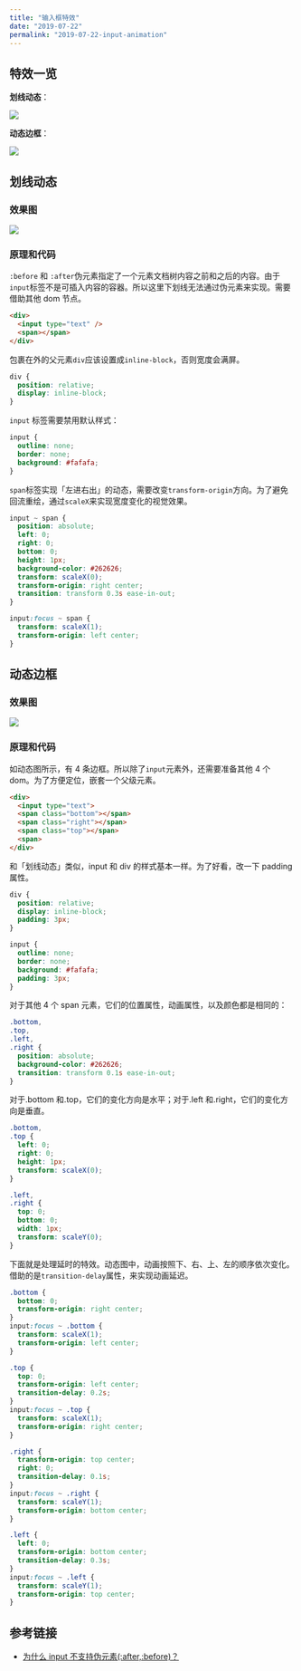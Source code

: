 ```yaml
---
title: "输入框特效"
date: "2019-07-22"
permalink: "2019-07-22-input-animation"
---
```


## 特效一览

**划线动态**：

![](https://static.godbmw.com/img/2019-07-22-input-animation/1.gif)

**动态边框**：

![](https://static.godbmw.com/img/2019-07-22-input-animation/2.gif)

## 划线动态

### 效果图

![](https://static.godbmw.com/img/2019-07-22-input-animation/1.gif)

### 原理和代码

`:before` 和 `:after`伪元素指定了一个元素文档树内容之前和之后的内容。由于`input`标签不是可插入内容的容器。所以这里下划线无法通过伪元素来实现。需要借助其他 dom 节点。

```html
<div>
  <input type="text" />
  <span></span>
</div>
```

包裹在外的父元素`div`应该设置成`inline-block`，否则宽度会满屏。

```css
div {
  position: relative;
  display: inline-block;
}
```

`input` 标签需要禁用默认样式：

```css
input {
  outline: none;
  border: none;
  background: #fafafa;
}
```

`span`标签实现「左进右出」的动态，需要改变`transform-origin`方向。为了避免回流重绘，通过`scaleX`来实现宽度变化的视觉效果。

```css
input ~ span {
  position: absolute;
  left: 0;
  right: 0;
  bottom: 0;
  height: 1px;
  background-color: #262626;
  transform: scaleX(0);
  transform-origin: right center;
  transition: transform 0.3s ease-in-out;
}

input:focus ~ span {
  transform: scaleX(1);
  transform-origin: left center;
}
```

## 动态边框

### 效果图

![](https://static.godbmw.com/img/2019-07-22-input-animation/2.gif)

### 原理和代码

如动态图所示，有 4 条边框。所以除了`input`元素外，还需要准备其他 4 个 dom。为了方便定位，嵌套一个父级元素。

```html
<div>
  <input type="text">
  <span class="bottom"></span>
  <span class="right"></span>
  <span class="top"></span>
  <span>
</div>
```

和「划线动态」类似，input 和 div 的样式基本一样。为了好看，改一下 padding 属性。

```css
div {
  position: relative;
  display: inline-block;
  padding: 3px;
}

input {
  outline: none;
  border: none;
  background: #fafafa;
  padding: 3px;
}
```

对于其他 4 个 span 元素，它们的位置属性，动画属性，以及颜色都是相同的：

```css
.bottom,
.top,
.left,
.right {
  position: absolute;
  background-color: #262626;
  transition: transform 0.1s ease-in-out;
}
```

对于.bottom 和.top，它们的变化方向是水平；对于.left 和.right，它们的变化方向是垂直。

```css
.bottom,
.top {
  left: 0;
  right: 0;
  height: 1px;
  transform: scaleX(0);
}

.left,
.right {
  top: 0;
  bottom: 0;
  width: 1px;
  transform: scaleY(0);
}
```

下面就是处理延时的特效。动态图中，动画按照下、右、上、左的顺序依次变化。借助的是`transition-delay`属性，来实现动画延迟。

```css
.bottom {
  bottom: 0;
  transform-origin: right center;
}
input:focus ~ .bottom {
  transform: scaleX(1);
  transform-origin: left center;
}

.top {
  top: 0;
  transform-origin: left center;
  transition-delay: 0.2s;
}
input:focus ~ .top {
  transform: scaleX(1);
  transform-origin: right center;
}

.right {
  transform-origin: top center;
  right: 0;
  transition-delay: 0.1s;
}
input:focus ~ .right {
  transform: scaleY(1);
  transform-origin: bottom center;
}

.left {
  left: 0;
  transform-origin: bottom center;
  transition-delay: 0.3s;
}
input:focus ~ .left {
  transform: scaleY(1);
  transform-origin: top center;
}
```

## 参考链接

- [为什么 input 不支持伪元素(:after,:before)？](https://www.zhihu.com/question/21296044)
